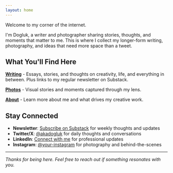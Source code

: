 ```yaml
---
layout: home
---
```


Welcome to my corner of the internet.

I'm Dogluk, a writer and photographer sharing stories, thoughts, and moments that matter to me. This is where I collect my longer-form writing, photography, and ideas that need more space than a tweet.

## What You'll Find Here

**[Writing](/writing/)** - Essays, stories, and thoughts on creativity, life, and everything in between. Plus links to my regular newsletter on Substack.

**[Photos](/photos/)** - Visual stories and moments captured through my lens.

**[About](/about/)** - Learn more about me and what drives my creative work.

## Stay Connected

- **Newsletter**: [Subscribe on Substack](your-substack-link) for weekly thoughts and updates
- **Twitter/X**: [@akadogluk](https://twitter.com/akadogluk) for daily thoughts and conversations
- **LinkedIn**: [Connect with me](https://linkedin.com/in/your-profile) for professional updates
- **Instagram**: [@your-instagram](https://instagram.com/your-instagram) for photography and behind-the-scenes

---

*Thanks for being here. Feel free to reach out if something resonates with you.*

